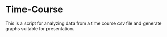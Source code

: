 # Time-Course
This is a script for analyzing data from a time course csv file and generate graphs suitable for presentation.
